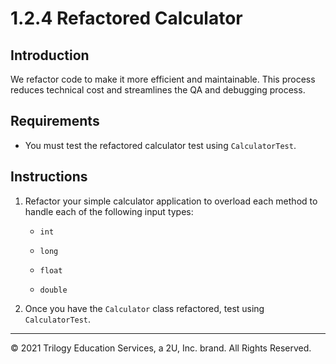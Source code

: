 # 1.2.4 Refactored Calculator

## Introduction

We refactor code to make it more efficient and maintainable. This process reduces technical cost and streamlines the QA and debugging process.

## Requirements

- You must test the refactored calculator test using `CalculatorTest`.

## Instructions

1. Refactor your simple calculator application to overload each method to handle each of the following input types:

    - `int`

    - `long`

    - `float`

    - `double`

2. Once you have the `Calculator` class refactored, test using `CalculatorTest`.

---

© 2021 Trilogy Education Services, a 2U, Inc. brand. All Rights Reserved.
